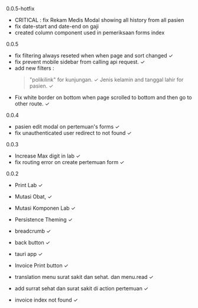 0.0.5-hotfix
- CRITICAL : fix Rekam Medis Modal showing all history from all pasien
- fix date-start and date-end on gaji
- created column component used in pemeriksaan forms index


0.0.5
- fix filtering always reseted when when page and sort changed ✓
- fix prevent mobile sidebar from calling api request. ✓
- add new filters : 
  > "polikilink" for kunjungan. ✓
  > Jenis kelamin and tanggal lahir for pasien. ✓
- Fix white border on bottom when page scrolled to bottom and then go to other route. ✓

0.0.4
- pasien edit modal on pertemuan's forms ✓
- fix unauthenticated user redirect to not found ✓

0.0.3
- Increase Max digit in lab ✓
- fix routing error on create pertemuan form ✓

0.0.2
- Print Lab ✓
- Mutasi Obat, ✓
- Mutasi Komponen Lab ✓
- Persistence Theming ✓

- breadcrumb ✓
- back button ✓
- tauri app ✓

- Invoice Print button ✓
- translation menu surat sakit dan sehat. dan menu.read ✓
- add surrat sehat dan surat sakit di action pertemuan ✓

- invoice index not found ✓